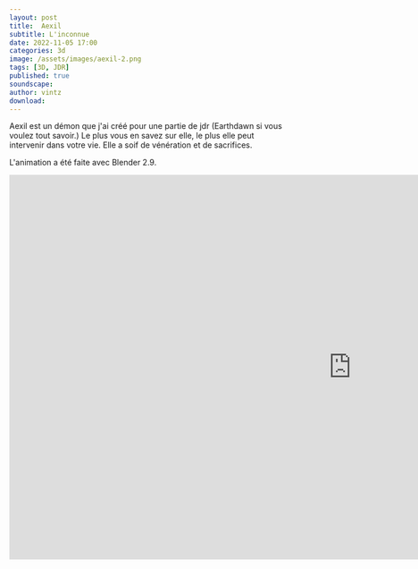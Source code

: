 ```yaml
---
layout: post
title:  Aexil
subtitle: L'inconnue
date: 2022-11-05 17:00
categories: 3d
image: /assets/images/aexil-2.png
tags: [3D, JDR]
published: true
soundscape: 
author: vintz
download: 
---
```


Aexil est un démon que j'ai créé pour une partie de jdr (Earthdawn si vous voulez tout savoir.) Le plus vous en savez sur elle, le plus elle peut intervenir dans votre vie. Elle a soif de vénération et de sacrifices. 

L'animation a été faite avec Blender 2.9.

<iframe width="1223" height="688" src="https://www.youtube.com/embed/hu6gCU4TvWM" title="aexil" frameborder="0" allow="accelerometer; autoplay; clipboard-write; encrypted-media; gyroscope; picture-in-picture; web-share" allowfullscreen></iframe>